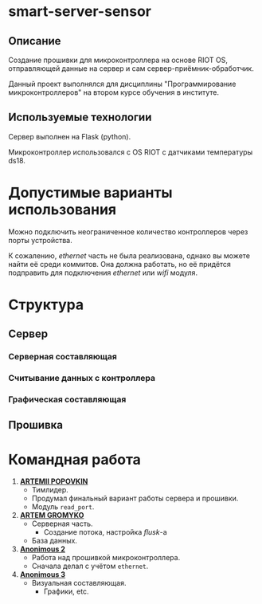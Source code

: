 # smart-server-sensor
## Описание
Создание прошивки для микроконтроллера на основе RIOT OS, отправляющей данные на сервер и сам сервер-приёмник-обработчик.

Данный проект выполнялся для дисциплины "Программирование микроконтроллеров" на втором курсе обучения в институте.

## Используемые технологии
Сервер выполнен на Flask (python).

Микроконтроллер использовался с OS RIOT с датчиками температуры ds18.

# Допустимые варианты использования
Можно подключить неограниченное количество контроллеров через порты устройства.

К сожалению, *ethernet* часть не была реализована, однако вы можете найти её среди коммитов. Она должна работать, но её придётся подправить для подключения *ethernet* или *wifi* модуля.

# Структура
## Сервер
### Серверная составляющая
### Считывание данных с контроллера
### Графическая составляющая


## Прошивка


# Командная работа
1. [**ARTEMII POPOVKIN**](https://github.com/Jrol123)
	- Тимлидер.
	- Продумал финальный вариант работы сервера и прошивки. 
	- Модуль `read_port`.
2. [**ARTEM GROMYKO**](https://github.com/IAmSerepok)
	- Серверная часть.
		+ Создание потока, настройка *flusk*-а
	- База данных.
3. [**Anonimous 2**](https://github.com/Tyferse)
	- Работа над прошивкой микроконтроллера.
	- Сначала делал с учётом `ethernet`.
4. [**Anonimous 3**](https://github.com/RezerdPrime)
	- Визуальная составляющая.
		+ Графики, etc.
